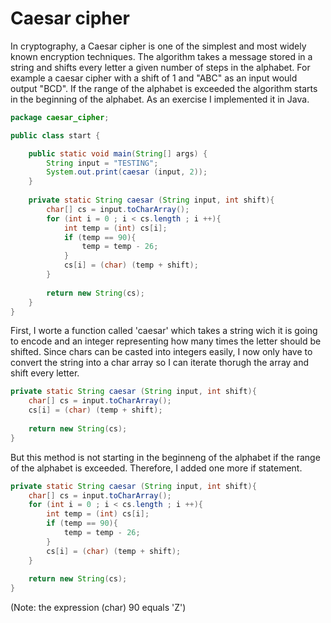 # Caesar cipher 

In cryptography, a Caesar cipher is one of the simplest and most widely known encryption techniques. 
The algorithm takes a message stored in a string and shifts every letter a given number of steps in the alphabet. 
For example a caesar cipher with a shift of 1 and "ABC" as an input would output "BCD". If the range of the alphabet is exceeded
the algorithm starts in the beginning of the alphabet.
As an exercise I implemented it in Java. 

```java
package caesar_cipher;

public class start {

	public static void main(String[] args) {
		String input = "TESTING";
		System.out.print(caesar (input, 2));
	}
	
	private static String caesar (String input, int shift){
		char[] cs = input.toCharArray();
		for (int i = 0 ; i < cs.length ; i ++){
			int temp = (int) cs[i];
			if (temp == 90){
				temp = temp - 26;
			}
			cs[i] = (char) (temp + shift);
		}
		
		return new String(cs);
	}	
}
```

First, I worte a function called 'caesar' which takes a string wich it is going to encode and an integer representing how many times the letter should be shifted. 
Since chars can be casted into integers easily, I now only have to convert the string into a char array so I can iterate thorugh the array and shift every letter.

```java
private static String caesar (String input, int shift){
	char[] cs = input.toCharArray();
	cs[i] = (char) (temp + shift);
				
	return new String(cs);
}
```

But this method is not starting in the beginneng of the alphabet if the range of the alphabet is exceeded. 
Therefore, I added one more if statement.

```java
private static String caesar (String input, int shift){
	char[] cs = input.toCharArray();
	for (int i = 0 ; i < cs.length ; i ++){
		int temp = (int) cs[i];
		if (temp == 90){
			temp = temp - 26;
		}
		cs[i] = (char) (temp + shift);
	}
		
	return new String(cs);
}
```

(Note: the expression (char) 90 equals 'Z')
